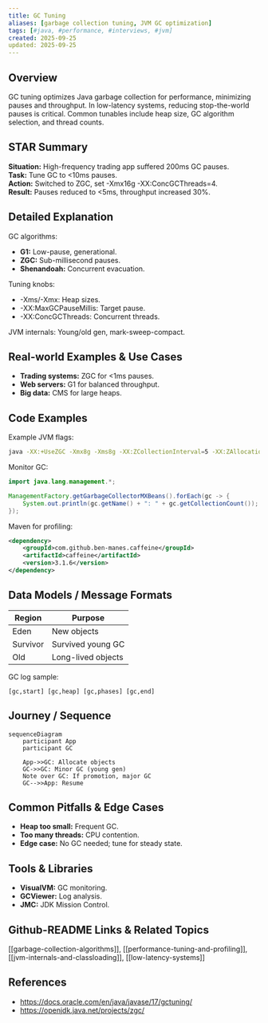 ```yaml
---
title: GC Tuning
aliases: [garbage collection tuning, JVM GC optimization]
tags: [#java, #performance, #interviews, #jvm]
created: 2025-09-25
updated: 2025-09-25
---
```


## Overview
GC tuning optimizes Java garbage collection for performance, minimizing pauses and throughput. In low-latency systems, reducing stop-the-world pauses is critical. Common tunables include heap size, GC algorithm selection, and thread counts.

## STAR Summary
**Situation:** High-frequency trading app suffered 200ms GC pauses.  
**Task:** Tune GC to <10ms pauses.  
**Action:** Switched to ZGC, set -Xmx16g -XX:ConcGCThreads=4.  
**Result:** Pauses reduced to <5ms, throughput increased 30%.

## Detailed Explanation
GC algorithms:
- **G1:** Low-pause, generational.
- **ZGC:** Sub-millisecond pauses.
- **Shenandoah:** Concurrent evacuation.

Tuning knobs:
- -Xms/-Xmx: Heap sizes.
- -XX:MaxGCPauseMillis: Target pause.
- -XX:ConcGCThreads: Concurrent threads.

JVM internals: Young/old gen, mark-sweep-compact.

## Real-world Examples & Use Cases
- **Trading systems:** ZGC for <1ms pauses.
- **Web servers:** G1 for balanced throughput.
- **Big data:** CMS for large heaps.

## Code Examples
Example JVM flags:

```bash
java -XX:+UseZGC -Xmx8g -Xms8g -XX:ZCollectionInterval=5 -XX:ZAllocationSpikeTolerance=2 -jar app.jar
```

Monitor GC:

```java
import java.lang.management.*;

ManagementFactory.getGarbageCollectorMXBeans().forEach(gc -> {
    System.out.println(gc.getName() + ": " + gc.getCollectionCount());
});
```

Maven for profiling:

```xml
<dependency>
    <groupId>com.github.ben-manes.caffeine</groupId>
    <artifactId>caffeine</artifactId>
    <version>3.1.6</version>
</dependency>
```

## Data Models / Message Formats
| Region | Purpose |
|--------|---------|
| Eden | New objects |
| Survivor | Survived young GC |
| Old | Long-lived objects |

GC log sample:
```
[gc,start] [gc,heap] [gc,phases] [gc,end]
```

## Journey / Sequence
```mermaid
sequenceDiagram
    participant App
    participant GC

    App->>GC: Allocate objects
    GC->>GC: Minor GC (young gen)
    Note over GC: If promotion, major GC
    GC-->>App: Resume
```

## Common Pitfalls & Edge Cases
- **Heap too small:** Frequent GC.
- **Too many threads:** CPU contention.
- **Edge case:** No GC needed; tune for steady state.

## Tools & Libraries
- **VisualVM:** GC monitoring.
- **GCViewer:** Log analysis.
- **JMC:** JDK Mission Control.

## Github-README Links & Related Topics
[[garbage-collection-algorithms]], [[performance-tuning-and-profiling]], [[jvm-internals-and-classloading]], [[low-latency-systems]]

## References
- https://docs.oracle.com/en/java/javase/17/gctuning/
- https://openjdk.java.net/projects/zgc/